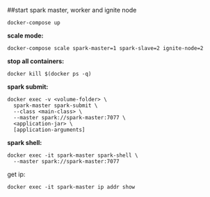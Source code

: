 
##start spark master, worker and ignite node

```
docker-compose up
```
**scale mode:**
```
docker-compose scale spark-master=1 spark-slave=2 ignite-node=2
```
**stop all containers:**
```
docker kill $(docker ps -q)
```
**spark submit:**
```
docker exec -v <volume-folder> \
  spark-master spark-submit \
  --class <main-class> \
  --master spark://spark-master:7077 \
  <application-jar> \
  [application-arguments]
```

**spark shell:**
```
docker exec -it spark-master spark-shell \
  --master spark://spark-master:7077
```
get ip:
```
docker exec -it spark-master ip addr show
```

